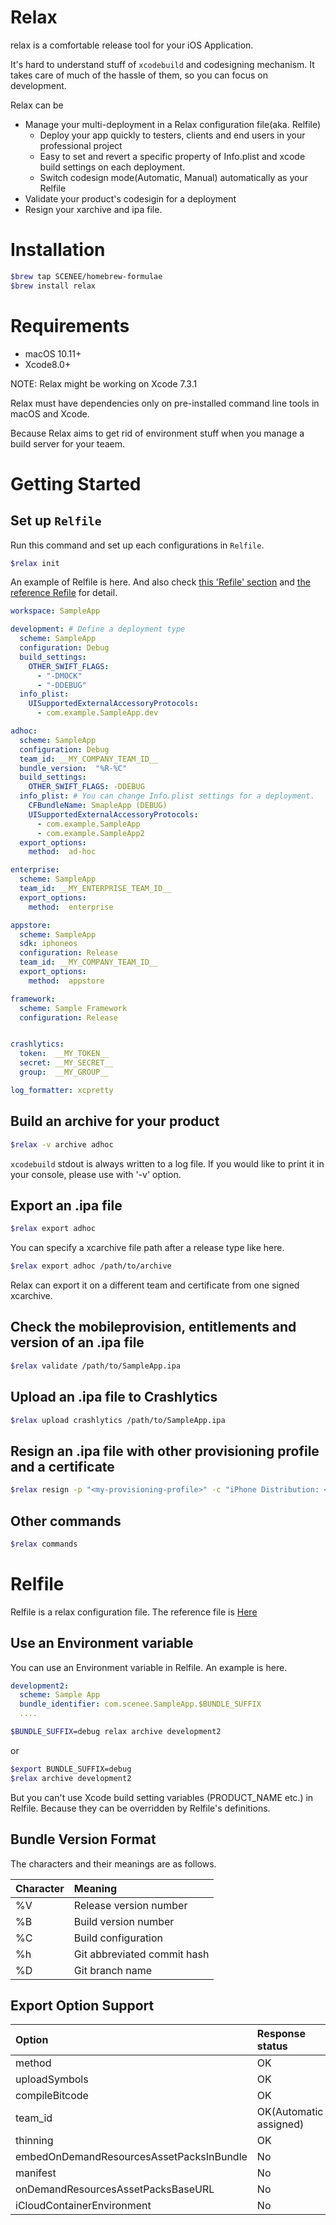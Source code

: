 # Relax

relax is a comfortable release tool for your iOS Application. 

It's hard to understand stuff of `xcodebuild` and codesigning mechanism.
It takes care of much of the hassle of them, so you can focus on development.

Relax can be

- Manage your multi-deployment in a Relax configuration file(aka. Relfile)
    - Deploy your app quickly to testers, clients and end users in your professional project
    - Easy to set and revert a specific property of Info.plist and xcode build settings on each deployment.
    - Switch codesign mode(Automatic, Manual) automatically as your Relfile
- Validate your product's codesigin for a deployment
- Resign your xarchive and ipa file.

# Installation

```bash
$brew tap SCENEE/homebrew-formulae
$brew install relax
```
# Requirements

- macOS 10.11+
- Xcode8.0+

NOTE: Relax might be working on Xcode 7.3.1

Relax must have dependencies only on pre-installed command line tools in macOS and Xcode.

Because Relax aims to get rid of environment stuff when you manage a build server for your teaem.

# Getting Started

## Set up `Relfile`

Run this command and set up each configurations in `Relfile`.

```bash
$relax init
```

An example of Relfile is here.
And also check [this 'Refile' section](#relfile) and [the reference Refile](https://github.com/SCENEE/relax/blob/master/etc/Relfile) for detail.

```yaml
workspace: SampleApp

development: # Define a deployment type
  scheme: SampleApp
  configuration: Debug
  build_settings:
    OTHER_SWIFT_FLAGS: 
      - "-DMOCK"
      - "-DDEBUG" 
  info_plist:
    UISupportedExternalAccessoryProtocols:
      - com.example.SampleApp.dev

adhoc:
  scheme: SampleApp
  configuration: Debug
  team_id: __MY_COMPANY_TEAM_ID__
  bundle_version:  "%R-%C"
  build_settings:
    OTHER_SWIFT_FLAGS: -DDEBUG
  info_plist: # You can change Info.plist settings for a deployment.
    CFBundleName: SmapleApp (DEBUG)
    UISupportedExternalAccessoryProtocols:
      - com.example.SampleApp
      - com.example.SampleApp2
  export_options:
    method:  ad-hoc

enterprise:
  scheme: SampleApp
  team_id: __MY_ENTERPRISE_TEAM_ID__
  export_options:
    method:  enterprise

appstore:
  scheme: SampleApp
  sdk: iphoneos
  configuration: Release
  team_id: __MY_COMPANY_TEAM_ID__
  export_options:
    method:  appstore

framework:
  scheme: Sample Framework
  configuration: Release


crashlytics:
  token:  __MY_TOKEN__
  secret: __MY_SECRET__
  group:  __MY_GROUP__

log_formatter: xcpretty
```

## Build an archive for your product

```bash
$relax -v archive adhoc
```

`xcodebuild` stdout is always written to a log file. 
If you would like to print it in your console, please use with '-v' option.

## Export an .ipa file

```bash
$relax export adhoc
```

You can specify a xcarchive file path after a release type like here.

```bash
$relax export adhoc /path/to/archive
```

Relax can export it on a different team and certificate from one signed xcarchive.

## Check the mobileprovision, entitlements and version of an .ipa file

```bash
$relax validate /path/to/SampleApp.ipa
```

## Upload an .ipa file to Crashlytics

```bash
$relax upload crashlytics /path/to/SampleApp.ipa
```

## Resign an .ipa file with other provisioning profile and a certificate

```bash
$relax resign -p "<my-provisioning-profile>" -c "iPhone Distribution: <Me>" /path/to/SampleApp.ipa
```
## Other commands

```bash
$relax commands
```

# Relfile

Relfile is a relax configuration file. The reference file is [Here](https://github.com/SCENEE/relax/blob/master/etc/Relfile)

## Use an Environment variable

You can use an Environment variable in Relfile.
An example is here.

```yaml
development2:
  scheme: Sample App
  bundle_identifier: com.scenee.SampleApp.$BUNDLE_SUFFIX
  ....
```

```bash
$BUNDLE_SUFFIX=debug relax archive development2
```
or

```bash
$export BUNDLE_SUFFIX=debug 
$relax archive development2
```
But you can't use Xcode build setting variables (PRODUCT_NAME etc.) in Relfile.
Because they can be overridden by Relfile's definitions.

## Bundle Version Format

The characters and their meanings are as follows.

| Character | Meaning |
|:---------|:-------|
|%V| Release version number|
|%B| Build version number|
|%C| Build configuration|
|%h| Git abbreviated commit hash|
|%D| Git branch name|

## Export Option Support

| Option | Response status |
|:---------|:-------|
| method | OK |
| uploadSymbols | OK |
| compileBitcode | OK |
| team_id | OK(Automatic assigned) |
| thinning | OK |
| embedOnDemandResourcesAssetPacksInBundle | No |
| manifest | No |
| onDemandResourcesAssetPacksBaseURL | No |
| iCloudContainerEnvironment | No |


